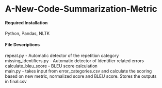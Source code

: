 # A-New-Code-Summarization-Metric
#### Required Installation
Python, Pandas, NLTK
#### File Descriptions
repeat.py - Automatic detector of the repetition category <br />
missing_identifiers.py - Automatic detector of Identifier related errors <br />
calculate_bleu_score - BLEU score calculation <br />
main.py - takes input from error_categories.csv and calculate the scoring based on new metric, normalized score and BLEU score. Stores the outputs in final.csv
